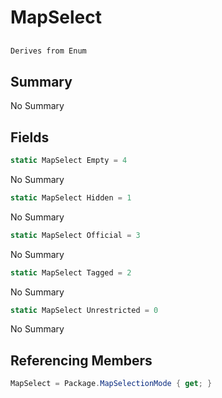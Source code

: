 # MapSelect

## 
```c#
Derives from Enum
```

## Summary

No Summary
## Fields

```c#
static MapSelect Empty = 4
```
No Summary
```c#
static MapSelect Hidden = 1
```
No Summary
```c#
static MapSelect Official = 3
```
No Summary
```c#
static MapSelect Tagged = 2
```
No Summary
```c#
static MapSelect Unrestricted = 0
```
No Summary
## Referencing Members

```c#
MapSelect = Package.MapSelectionMode { get; } 
```
